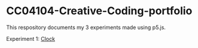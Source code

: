 # CC04104-Creative-Coding-portfolio
This respository documents my 3 experiments made using p5.js.

Experiment 1: [Clock](clock.md)

